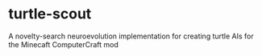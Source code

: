 # turtle-scout
A novelty-search neuroevolution implementation for creating turtle AIs for the Minecaft ComputerCraft mod
